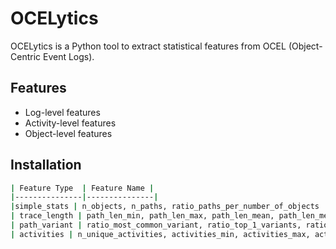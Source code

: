 # OCELytics

OCELytics is a Python tool to extract statistical features from OCEL (Object-Centric Event Logs).

## Features
- Log-level features
- Activity-level features
- Object-level features

## Installation

```bash
| Feature Type  | Feature Name | 
|---------------|---------------|
|simple_stats | n_objects, n_paths, ratio_paths_per_number_of_objects | 
| trace_length | path_len_min, path_len_max, path_len_mean, path_len_median, path_len_mode, path_len_std, path_len_variance, path_len_q1, path_len_q3, path_len_iqr, path_len_geometric_mean, path_len_geometric_std, path_len_harmonic_mean, path_len_skewness, path_len_kurtosis, path_len_coefficient_variation, path_len_entropy, path_len_hist1, path_len_hist2, path_len_hist3, path_len_hist4, path_len_hist5, path_len_hist6, path_len_hist7, path_len_hist8, path_len_hist9, path_len_hist10, path_len_skewness_hist, path_len_kurtosis_hist|
| path_variant | ratio_most_common_variant, ratio_top_1_variants, ratio_top_5_variants, ratio_top_10_variants, ratio_top_20_variants, ratio_top_50_variants, ratio_top_75_variants, mean_variant_occurrence, std_variant_occurrence, skewness_variant_occurrence, kurtosis_variant_occurrence |
| activities | n_unique_activities, activities_min, activities_max, activities_mean, activities_median, activities_std, activities_variance, activities_q1, activities_q3, activities_iqr, activities_skewness, activities_kurtosis |